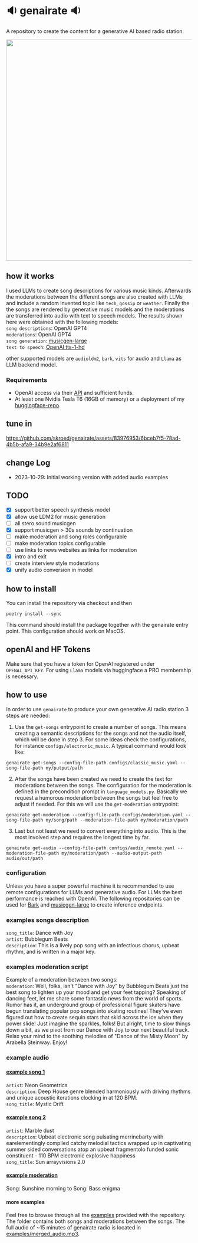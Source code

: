 # 🔉 genairate 🔉
A repository to create the content for a generative AI based radio station.
<!-- ![genairate](https://github.com/skroed/genairate/assets/83976953/9e3e07bd-2e2b-4337-bb0f-4955a20302a3 | width=100) -->
<img src="https://github.com/skroed/genairate/assets/83976953/9e3e07bd-2e2b-4337-bb0f-4955a20302a3" width="600">

## how it works
I used LLMs to create song descriptions for various music kinds. Afterwards the moderations between the different songs are also created with LLMs and include a random invented topic like `tech`, `gossip` or `weather`.
Finally the the songs are rendered by generative music models and the moderations are transferred into audio with text to speech models. The results shown here were obtained with the following models: \
`song descriptions`: OpenAI GPT4 \
`moderations`: OpenAI GPT4 \
`song generation`: [musicgen-large](https://huggingface.co/facebook/musicgen-large) \
`text to speech`: [OpenAI tts-1-hd](https://platform.openai.com/docs/guides/text-to-speech)

other supported models are `audioldm2`, `bark`, `vits` for audio and `Llama` as LLM backend model.
### Requirements
- OpenAI access via their [API](https://openai.com/blog/openai-api) and sufficient funds.
- At least one Nvidia Tesla T6 (16GB of memory) or a deployment of my [huggingface-repo](https://huggingface.co/skroed/audiocraft_handler).

## tune in


https://github.com/skroed/genairate/assets/83976953/6bceb7f5-78ad-4b5b-afa9-34b9e2af6811




## change Log
- 2023-10-29: Initial working version with added audio examples

## TODO
- [x] support better speech synthesis model
- [x] allow use LDM2 for music generation
- [ ] all stero sound musicgen
- [x] support musicgen > 30s sounds by continuation
- [ ] make moderation and song roles configurable
- [ ] make moderation topics configurable
- [ ] use links to news websites as links for moderation
- [x] intro and exit
- [ ] create interview style moderations
- [x] unify audio conversion in model

## how to install
You can install the repository via checkout and then
```shell
poetry install --sync
```
This command should install the package together with the genairate entry point.
This configuration should work on MacOS.
## openAI and HF Tokens
Make sure that you have a token for OpenAI registered under `OPENAI_API_KEY`. For using `Llama` models via huggingface a PRO membership is necessary.
## how to use
In order to use `genairate` to produce your own generative AI radio station 3 steps are needed:
1. Use the `get-songs` entrypoint to create a number of songs. This means creating a semantic descriptions for the songs and not the audio itself, which will be done in step 3. For some ideas check the configurations, for instance `configs/electronic_music`. A typical command would look like:
```shell
genairate get-songs --config-file-path configs/classic_music.yaml --song-file-path my/putput/path
```
2. After the songs have been created we need to create the text for moderations between the songs. The configuration for the moderation is defined in the precondition prompt in `language_models.py`. Basically we request a humorous moderation between the songs but feel free to adjust if needed. For this we will use the `get-moderation` entrypoint:
```shell
genairate get-moderation --config-file-path configs/moderation.yaml --song-file-path my/song/path --moderation-file-path my/moderation/path
```
3. Last but not least we need to convert everything into audio. This is the most involved step and requires the longest time by far.
```shell
genairate get-audio --config-file-path configs/audio_remote.yaml --moderation-file-path my/moderation/path --audio-output-path audio/out/path
```
### configuration
Unless you have a super powerful machine it is recommended to use remote configurations for LLMs and generative audio. For LLMs the best performance is reached with OpenAI.
The following repositories can be used for [Bark](https://huggingface.co/skroed/bark) and [musicgen-large](https://huggingface.co/skroed/audiocraft_handler) to create inference endpoints.
### examples songs description
`song_title`: Dance with Joy \
`artist`:  Bubblegum Beats \
`description`: This is a lively pop song with an infectious chorus, upbeat rhythm, and
  is written in a major key.
### examples moderation script
Example of a moderation between two songs: \
`moderation`: Well, folks, isn't "Dance with Joy" by Bubblegum Beats just the best song
  to lighten up your mood and get your feet tapping? Speaking of dancing feet, let
  me share some fantastic news from the world of sports. Rumor has it, an underground
  group of professional figure skaters have begun translating popular pop songs into
  skating routines! They've even figured out how to create sequin stars that skid
  across the ice when they power slide! Just imagine the sparkles, folks! But alright,
  time to slow things down a bit, as we pivot from our Dance with Joy to our next
  beautiful track. Relax your mind to the soothing melodies of "Dance of the Misty
  Moon" by Arabella Steinway. Enjoy!
### example audio
#### [example song 1](https://github.com/skroed/genairate/blob/main/examples/mystic_drift.mp3?raw=true)
`artist`: Neon Geometrics \
`description`: Deep House genre blended harmoniously with driving rhythms and unique
  acoustic iterations clocking in at 120 BPM. \
`song_title`: Mystic Drift

#### [example song 2](https://github.com/skroed/genairate/blob/main/examples/sun_arrayvisions_2.0.mp3?raw=true)
`artist`: Marble dust \
`description`: Upbeat electronic song pulsating merrinebarty with earelementingly compiled
  catchy melodial tactics wrapped up in captivating summer sided conversations atop
  an upbeat fragmentolo funded sonic constituent - 110 BPM electronic explosive happiness \
`song_title`: Sun arrayvisions 2.0

#### [example moderation](https://github.com/skroed/genairate/blob/main/examples/burning_circuit_to_sun_arrayvisions_2.0.mp3?raw=true)
Song: Sunshine morning to Song: Bass enigma

#### more examples
Feel free to browse through all the [examples](examples) provided with the repository.
The folder contains both songs and moderations between the songs. The full audio of ~15 minutes of genairate radio is located
in [examples/merged_audio.mp3](examples/merged_audio.mp3).

